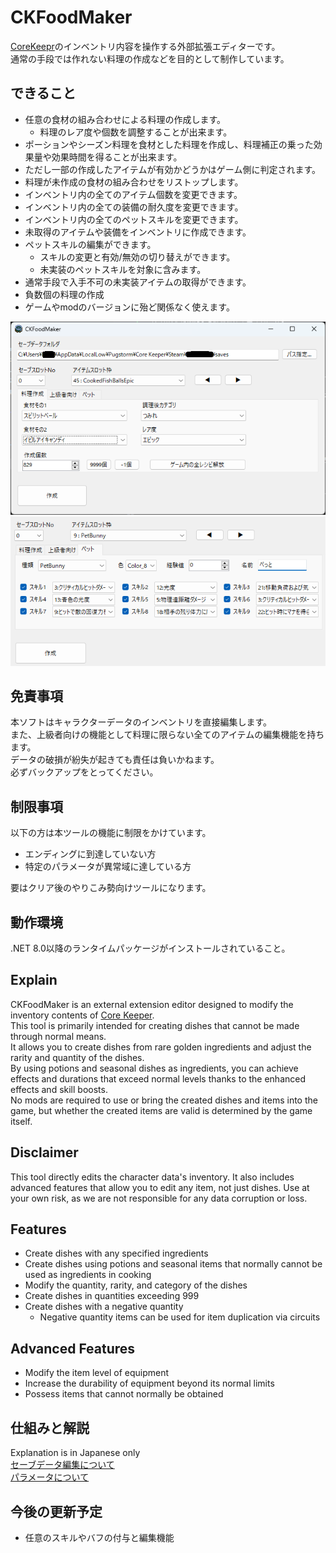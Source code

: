 # CKFoodMaker

[CoreKeepr](https://store.steampowered.com/app/1621690/Core_Keeper/)のインベントリ内容を操作する外部拡張エディターです。  
通常の手段では作れない料理の作成などを目的として制作しています。  

## できること
- 任意の食材の組み合わせによる料理の作成します。  
  - 料理のレア度や個数を調整することが出来ます。  
- ポーションやシーズン料理を食材とした料理を作成し、料理補正の乗った効果量や効果時間を得ることが出来ます。  
- ただし一部の作成したアイテムが有効かどうかはゲーム側に判定されます。
- 料理が未作成の食材の組み合わせをリストップします。
- インベントリ内の全てのアイテム個数を変更できます。
- インベントリ内の全ての装備の耐久度を変更できます。
- インベントリ内の全てのペットスキルを変更できます。
- 未取得のアイテムや装備をインベントリに作成できます。
- ペットスキルの編集ができます。
  - スキルの変更と有効/無効の切り替えができます。
  - 未実装のペットスキルを対象に含みます。
- 通常手段で入手不可の未実装アイテムの取得ができます。
- 負数個の料理の作成
- ゲームやmodのバージョンに殆ど関係なく使えます。

![CKFoodMaker Overview](Document/images/imageSample.png)  
![](Document/images/imageEditPet.png)
## 免責事項
本ソフトはキャラクターデータのインベントリを直接編集します。  
また、上級者向けの機能として料理に限らない全てのアイテムの編集機能を持ちます。  
データの破損が紛失が起きても責任は負いかねます。    
必ずバックアップをとってください。  

## 制限事項
以下の方は本ツールの機能に制限をかけています。  
- エンディングに到達していない方  
- 特定のパラメータが異常域に達している方  

要はクリア後のやりこみ勢向けツールになります。

## 動作環境
.NET 8.0以降のランタイムパッケージがインストールされていること。

## Explain
CKFoodMaker is an external extension editor designed to modify the inventory contents of [Core Keeper](https://store.steampowered.com/app/1621690/Core_Keeper/).  
This tool is primarily intended for creating dishes that cannot be made through normal means.  
It allows you to create dishes from rare golden ingredients and adjust the rarity and quantity of the dishes.  
By using potions and seasonal dishes as ingredients, you can achieve effects and durations that exceed normal levels thanks to the enhanced effects and skill boosts.  
No mods are required to use or bring the created dishes and items into the game, but whether the created items are valid is determined by the game itself.  

## Disclaimer
This tool directly edits the character data's inventory. It also includes advanced features that allow you to edit any item, not just dishes. Use at your own risk, as we are not responsible for any data corruption or loss.  

## Features
- Create dishes with any specified ingredients
- Create dishes using potions and seasonal items that normally cannot be used as ingredients in cooking
- Modify the quantity, rarity, and category of the dishes
- Create dishes in quantities exceeding 999
- Create dishes with a negative quantity
  - Negative quantity items can be used for item duplication via circuits  

## Advanced Features
- Modify the item level of equipment
- Increase the durability of equipment beyond its normal limits
- Possess items that cannot normally be obtained

## 仕組みと解説
Explanation is in Japanese only  
[セーブデータ編集について](Document/analysis.md)  
[パラメータについて](Document/parameter.md)  

## 今後の更新予定
- 任意のスキルやバフの付与と編集機能

